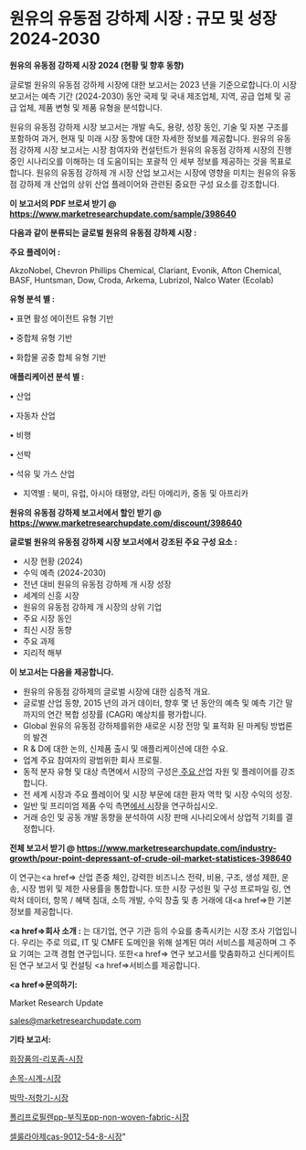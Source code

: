 # 원유의 유동점 강하제 시장 : 규모 및 성장 2024-2030

<strong>원유의 유동점 강하제 시장 2024 (현황 및 향후 동향)</strong>

글로벌 원유의 유동점 강하제 시장에 대한 보고서는 2023 년을 기준으로합니다.이 시장 보고서는 예측 기간 (2024-2030) 동안 국제 및 국내 제조업체, 지역, 공급 업체 및 공급 업체, 제품 변형 및 제품 유형을 분석합니다.

원유의 유동점 강하제 시장 보고서는 개발 속도, 용량, 성장 동인, 기술 및 자본 구조를 포함하여 과거, 현재 및 미래 시장 동향에 대한 자세한 정보를 제공합니다. 원유의 유동점 강하제 시장 보고서는 시장 참여자와 컨설턴트가 원유의 유동점 강하제 시장의 진행중인 시나리오를 이해하는 데 도움이되는 포괄적 인 세부 정보를 제공하는 것을 목표로합니다. 원유의 유동점 강하제 개 시장 산업 보고서는 시장에 영향을 미치는 원유의 유동점 강하제 개 산업의 상위 산업 플레이어와 관련된 중요한 구성 요소를 강조합니다.



<strong>이 보고서의 PDF 브로셔 받기 @ <a href=https://www.marketresearchupdate.com/sample/398640>https://www.marketresearchupdate.com/sample/398640</a></strong>



<strong>다음과 같이 분류되는 글로벌 원유의 유동점 강하제 시장 :</strong>



<strong>주요 플레이어 :</strong>

AkzoNobel, Chevron Phillips Chemical, Clariant, Evonik, Afton Chemical, BASF, Huntsman, Dow, Croda, Arkema, Lubrizol, Nalco Water (Ecolab)



<strong>유형 분석 별 :</strong>

• 표면 활성 에이전트 유형 기반

• 중합체 유형 기반

• 화합물 공중 합체 유형 기반



<strong>애플리케이션 분석 별 :</strong>

• 산업

• 자동차 산업

• 비행

• 선박

• 석유 및 가스 산업

<ul>
  <li>지역별 : 북미, 유럽, 아시아 태평양, 라틴 아메리카, 중동 및 아프리카</li>
</ul>


<strong>원유의 유동점 강하제 보고서에서 할인 받기 @ <a href=https://www.marketresearchupdate.com/discount/398640>https://www.marketresearchupdate.com/discount/398640</a></strong>



<strong>글로벌 원유의 유동점 강하제 시장 보고서에서 강조된 주요 구성 요소 :</strong>
<ul>
  <li>시장 현황 (2024)</li>
  <li>수익 예측 (2024-2030)</li>
  <li>전년 대비 원유의 유동점 강하제 개 시장 성장</li>
  <li>세계의 신흥 시장</li>
  <li>원유의 유동점 강하제 개 시장의 상위 기업</li>
  <li>주요 시장 동인</li>
  <li>최신 시장 동향</li>
  <li>주요 과제</li>
  <li>지리적 해부</li>
</ul>


<strong>이 보고서는 다음을 제공합니다.</strong>
<ul>
  <li>원유의 유동점 강하제의 글로벌 시장에 대한 심층적 개요.</li>
  <li>글로벌 산업 동향, 2015 년의 과거 데이터, 향후 몇 년 동안의 예측 및 예측 기간 말까지의 연간 복합 성장률 (CAGR) 예상치를 평가합니다.</li>
  <li>Global 원유의 유동점 강하제를위한 새로운 시장 전망 및 표적화 된 마케팅 방법론의 발견</li>
  <li>R &amp; D에 대한 논의, 신제품 출시 및 애플리케이션에 대한 수요.</li>
  <li>업계 주요 참여자의 광범위한 회사 프로필.</li>
  <li>동적 분자 유형 및 대상 측면에서 시장의 구성은<a href=> 주요 산</a>업 자원 및 플레이어를 강조합니다.</li>
  <li>전 세계 시장과 주요 플레이어 및 시장 부문에 대한 환자 역학 및 시장 수익의 성장.</li>
  <li>일반 및 프리미엄 제품 수익 측면<a href=>에서 시</a>장을 연구하십시오.</li>
  <li>거래 승인 및 공동 개발 동향을 분석하여 시장 판매 시나리오에서 상업적 기회를 결정합니다.</li>
</ul>



<strong>전체 보고서 받기 @ <a href=https://www.marketresearchupdate.com/industry-growth/pour-point-depressant-of-crude-oil-market-statistices-398640>https://www.marketresearchupdate.com/industry-growth/pour-point-depressant-of-crude-oil-market-statistices-398640</a></strong>

이 연구는<a href=> 산업 존중</a> 체인, 강력한 비즈니스 전략, 비용, 구조, 생성 제한, 운송, 시장 범위 및 제한 사용률을 통합합니다. 또한 시장 구성원 및 구성 프로파일 링, 연락처 데이터, 항목 / 혜택 침대, 소득 개발, 수익 창출 및 총 거래에 대<a href=>한 기본 </a>정보를 제공합니다.



<strong><a href=>회사 소</a>개 :</strong>
는 대기업, 연구 기관 등의 수요를 충족시키는 시장 조사 기업입니다. 우리는 주로 의료, IT 및 CMFE 도메인을 위해 설계된 여러 서비스를 제공하며 그 주요 기여는 고객 경험 연구입니다. 또한<a href=> 연구 보</a>고서를 맞춤화하고 신디케이트 된 연구 보고서 및 컨설팅 <a href=>서비스</a>를 제공합니다.



<strong><a href=>문의하기:</a></strong>

Market Research Update

sales@marketresearchupdate.com



<strong>기타 보고서:</strong>

<a href=https://www.linkedin.com/pulse/화장품의-리포좀-시장-규모-및-성장-2023-market-matrix-musings-analysis/>화장품의-리포좀-시장</a>

<a href=https://www.linkedin.com/pulse/손목-시계-시장-동향-및-성장-전망-consumer-connection-chronicles-24--kyyef/>손목-시계-시장</a>

<a href=https://www.linkedin.com/pulse/박막-저항기-시장-진입-전략-및-위험-평가2029년-trend-tracking-tips-360-analysis-vuugf/>박막-저항기-시장</a>

<a href=https://www.linkedin.com/pulse/폴리프로필렌pp-부직포pp-non-woven-fabric-시장-경쟁-분석-및-성장-잠재력-2030-isdailynews-3zegf/>폴리프로필렌pp-부직포pp-non-woven-fabric-시장</a>

<a href=https://www.linkedin.com/pulse/셀룰라아제cas-9012-54-8-시장-진입-전략-및-위험-평가2029년-wty4f/>셀룰라아제cas-9012-54-8-시장</a>"
